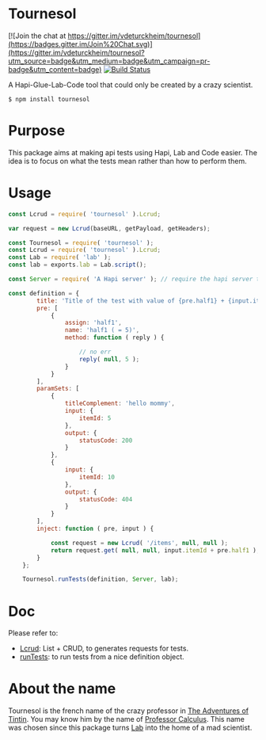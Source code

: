 # Tournesol

[![Join the chat at https://gitter.im/vdeturckheim/tournesol](https://badges.gitter.im/Join%20Chat.svg)](https://gitter.im/vdeturckheim/tournesol?utm_source=badge&utm_medium=badge&utm_campaign=pr-badge&utm_content=badge)
[![Build Status](https://travis-ci.org/vdeturckheim/tournesol.svg?branch=master)](https://travis-ci.org/vdeturckheim/tournesol)

A Hapi-Glue-Lab-Code tool that could only be created by a crazy scientist.

```shell
$ npm install tournesol
```

# Purpose

This package aims at making api tests using Hapi, Lab and Code easier. The idea is to focus on what the tests mean rather than how to perform them.

# Usage

```javascript
const Lcrud = require( 'tournesol' ).Lcrud;

var request = new Lcrud(baseURL, getPayload, getHeaders);
```

```javascript
const Tournesol = require( 'tournesol' );
const Lcrud = require( 'tournesol' ).Lcrud;
const Lab = require( 'lab' );
const lab = exports.lab = Lab.script();

const Server = require( 'A Hapi server' ); // require the hapi server to test or build it within the test file. 

const definition = {
        title: 'Title of the test with value of {pre.half1} + {input.itemId}',
        pre: [
            {
                assign: 'half1',
                name: 'half1 ( = 5)',
                method: function ( reply ) {

                    // no err
                    reply( null, 5 );
                }
            }
        ],
        paramSets: [
            {
                titleComplement: 'hello mommy',
                input: {
                    itemId: 5
                },
                output: {
                    statusCode: 200
                }
            },
            {
                input: {
                    itemId: 10
                },
                output: {
                    statusCode: 404
                }
            }
        ],
        inject: function ( pre, input ) {

            const request = new Lcrud( '/items', null, null );
            return request.get( null, null, input.itemId + pre.half1 );
        }
    };

    Tournesol.runTests(definition, Server, lab);
```



# Doc

Please refer to: 

* [Lcrud](doc/Lcrud.md): List + CRUD, to generates requests for tests.
* [runTests](doc/runTests.md): to run tests from a nice definition object.


# About the name

Tournesol is the french name of the crazy professor in [The Adventures of Tintin](https://en.wikipedia.org/wiki/The_Adventures_of_Tintin).
You may know him by the name of [Professor Calculus](https://en.wikipedia.org/wiki/Professor_Calculus).
This name was chosen since this package turns [Lab](https://github.com/hapijs/lab) into the home of a mad scientist.

